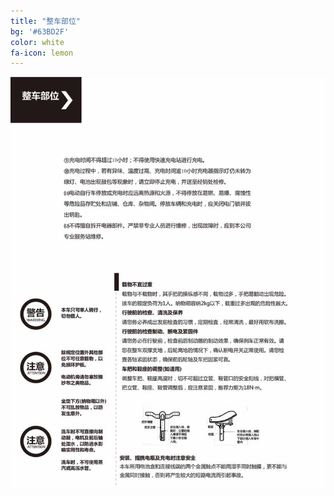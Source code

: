 ```yaml
---
title: "整车部位"
bg: '#63BD2F'
color: white
fa-icon: lemon
---
```


![image tooltip here](/img/images/4_01.jpg)